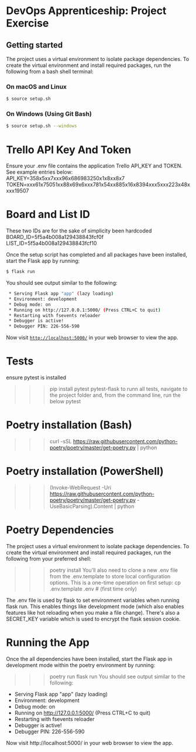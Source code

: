 # DevOps Apprenticeship: Project Exercise

## Getting started

The project uses a virtual environment to isolate package dependencies. To create the virtual environment and install required packages, run the following from a bash shell terminal:

### On macOS and Linux
```bash
$ source setup.sh
```
### On Windows (Using Git Bash)
```bash
$ source setup.sh --windows
```

# Trello API Key And Token
Ensure your .env file contains the application Trello API_KEY and TOKEN.  See example entries below:
API_KEY=358x5xx7xxx96x686983250x1x8xx8x7
TOKEN=xxx61x75051xx88x69x6xxx781x54xx885x16x8394xxx5xxx223x48xxxx19507

# Board and List ID 
These two IDs are for the sake of simplicity been hardcoded
BOARD_ID=5f5a4b008a129438843fcf0f
LIST_ID=5f5a4b008a129438843fcf10

Once the setup script has completed and all packages have been installed, start the Flask app by running:
```bash
$ flask run
```

You should see output similar to the following:
```bash
 * Serving Flask app "app" (lazy loading)
 * Environment: development
 * Debug mode: on
 * Running on http://127.0.0.1:5000/ (Press CTRL+C to quit)
 * Restarting with fsevents reloader
 * Debugger is active!
 * Debugger PIN: 226-556-590
```
Now visit [`http://localhost:5000/`](http://localhost:5000/) in your web browser to view the app.


# Tests
ensure pytest is installed
>>> pip install pytest pytest-flask
to runn all tests, navigate to the project folder and, from the command line, run the below
>>> pytest


# Poetry installation (Bash)
>>> curl -sSL https://raw.githubusercontent.com/python-poetry/poetry/master/get-poetry.py | python

# Poetry installation (PowerShell)
>>> (Invoke-WebRequest -Uri https://raw.githubusercontent.com/python-poetry/poetry/master/get-poetry.py -UseBasicParsing).Content | python

# Poetry Dependencies
The project uses a virtual environment to isolate package dependencies. To create the virtual environment and install required packages, run the following from your preferred shell:
>>> poetry install
You'll also need to clone a new .env file from the .env.template to store local configuration options. This is a one-time operation on first setup:
>>> cp .env.template .env  # (first time only)

The .env file is used by flask to set environment variables when running flask run. This enables things like development mode (which also enables features like hot reloading when you make a file change). There's also a SECRET_KEY variable which is used to encrypt the flask session cookie.

# Running the App
Once the all dependencies have been installed, start the Flask app in development mode within the poetry environment by running:
>>> poetry run flask run
You should see output similar to the following:
 * Serving Flask app "app" (lazy loading)
 * Environment: development
 * Debug mode: on
 * Running on http://127.0.0.1:5000/ (Press CTRL+C to quit)
 * Restarting with fsevents reloader
 * Debugger is active!
 * Debugger PIN: 226-556-590

Now visit http://localhost:5000/ in your web browser to view the app.